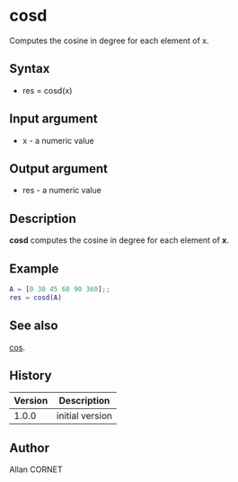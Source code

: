 # cosd

Computes the cosine in degree for each element of x.

## Syntax

- res = cosd(x)

## Input argument

- x - a numeric value

## Output argument

- res - a numeric value

## Description

<b>cosd</b> computes the cosine in degree for each element of <b>x</b>.

## Example

```matlab
A = [0 30 45 60 90 360];;
res = cosd(A)
```

## See also

[cos](cos.md).

## History

| Version | Description     |
| ------- | --------------- |
| 1.0.0   | initial version |

## Author

Allan CORNET
